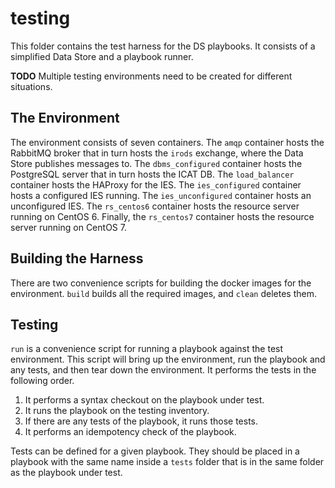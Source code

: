 # testing

This folder contains the test harness for the DS playbooks. It consists of a
simplified Data Store and a playbook runner.

__TODO__ Multiple testing environments need to be created for different
situations.

## The Environment

The environment consists of seven containers. The `amqp` container hosts the
RabbitMQ broker that in turn hosts the `irods` exchange, where the Data Store
publishes messages to. The `dbms_configured` container hosts the PostgreSQL
server that in turn hosts the ICAT DB. The `load_balancer` container hosts the
HAProxy for the IES. The `ies_configured` container hosts a configured IES
running. The `ies_unconfigured` container hosts an unconfigured IES. The
`rs_centos6` container hosts the resource server running on CentOS 6. Finally,
the `rs_centos7` container hosts the resource server running on CentOS 7.

## Building the Harness

There are two convenience scripts for building the docker images for the
environment. `build` builds all the required images, and `clean` deletes them.

## Testing

`run` is a convenience script for running a playbook against the test
environment. This script will bring up the environment, run the playbook and
any tests, and then tear down the environment. It performs the tests in the
following order.

1. It performs a syntax checkout on the playbook under test.
1. It runs the playbook on the testing inventory.
1. If there are any tests of the playbook, it runs those tests.
1. It performs an idempotency check of the playbook.

Tests can be defined for a given playbook. They should be placed in a playbook
with the same name inside a `tests` folder that is in the same folder as the
playbook under test.
